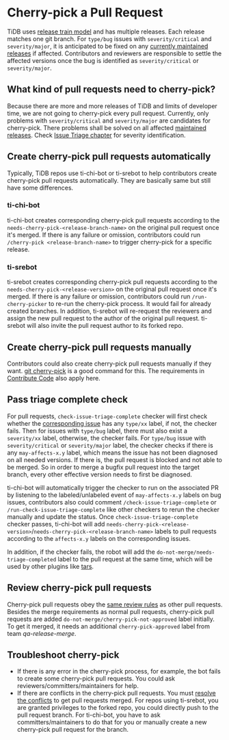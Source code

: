 # Cherry-pick a Pull Request

TiDB uses [release train model](../project-management/release-train-model.md) and has multiple releases. Each release matches one git branch. For `type/bug` issues with `severity/critical` and `severity/major`, it is anticipated to be fixed on any [currently maintained releases](https://pingcap.github.io/tidb-dev-guide/project-management/release-train-model.html#what-is-tidb-version-mechanism-under-release-train-model) if affected. Contributors and reviewers are responsible to settle the affected versions once the bug is identified as `severity/critical` or `severity/major`.

## What kind of pull requests need to cherry-pick?

Because there are more and more releases of TiDB and limits of developer time, we are not going to cherry-pick every pull request. Currently, only problems with `severity/critical` and `severity/major` are candidates for cherry-pick. There problems shall be solved on all affected [maintained releases](https://pingcap.github.io/tidb-dev-guide/project-management/release-train-model.html#what-is-tidb-version-mechanism-under-release-train-model). Check [Issue Triage chapter](issue-triage.md) for severity identification.

## Create cherry-pick pull requests automatically

Typically, TiDB repos use ti-chi-bot or ti-srebot to help contributors create cherry-pick pull requests automatically. They are basically same but still have some differences.

### ti-chi-bot

ti-chi-bot creates corresponding cherry-pick pull requests according to the `needs-cherry-pick-<release-branch-name>` on the original pull request once it's merged. If there is any failure or omission, contributors could run `/cherry-pick <release-branch-name>` to trigger cherry-pick for a specific release.

### ti-srebot

ti-srebot creates corresponding cherry-pick pull requests according to the `needs-cherry-pick-<release-version>` on the original pull request once it's merged. If there is any failure or omission, contributors could run `/run-cherry-picker` to re-run the cherry-pick process. It would fail for already created branches. In addition, ti-srebot will re-request the reviewers and assign the new pull request to the author of the original pull request. ti-srebot will also invite the pull request author to its forked repo.

## Create cherry-pick pull requests manually

Contributors could also create cherry-pick pull requests manually if they want. [git cherry-pick](https://git-scm.com/docs/git-cherry-pick) is a good command for this. The requirements in [Contribute Code](contribute-code.md) also apply here.

## Pass triage complete check

For pull requests, `check-issue-triage-complete` checker will first check whether the [corresponding issue](https://pingcap.github.io/tidb-dev-guide/contribute-to-tidb/contribute-code.html#referring-to-an-issue) has any `type/xx` label, if not, the checker fails. Then for issues with `type/bug` label, there must also exist a `severity/xx` label, otherwise, the checker fails. For `type/bug` issue with `severity/critical` or `severity/major` label, the checker checks if there is any `may-affects-x.y` label, which means the issue has not been diagnosed on all needed versions. If there is, the pull request is blocked and not able to be merged. So in order to merge a bugfix pull request into the target branch, every other effective version needs to first be diagnosed.

ti-chi-bot will automatically trigger the checker to run on the associated PR by listening to the labeled/unlabeled event of `may-affects-x.y` labels on bug issues, contributors also could comment `/check-issue-triage-complete` or `/run-check-issue-triage-complete` like other checkers to rerun the checker manually and update the status. Once `check-issue-triage-complete` checker passes, ti-chi-bot will add `needs-cherry-pick-<release-version>`/`needs-cherry-pick-<release-branch-name>`  labels to pull requests according to the `affects-x.y` labels on the corresponding issues.

In addition, if the checker fails, the robot will add the `do-not-merge/needs-triage-completed` label to the pull request at the same time, which will be used by other plugins like [tars](https://book.prow.tidb.io/#/en/plugins/tars).


## Review cherry-pick pull requests

Cherry-pick pull requests obey the [same review rules](review-a-pr.md) as other pull requests. Besides the merge requirements as normal pull requests, cherry-pick pull requests are added `do-not-merge/cherry-pick-not-approved` label initially. To get it merged, it needs an additional `cherry-pick-approved` label from team *qa-release-merge*.

## Troubleshoot cherry-pick

* If there is any error in the cherry-pick process, for example, the bot fails to create some cherry-pick pull requests. You could ask reviewers/committers/maintainers for help.
* If there are conflicts in the cherry-pick pull requests. You must [resolve the conflicts](https://docs.github.com/en/pull-requests/collaborating-with-pull-requests/addressing-merge-conflicts/about-merge-conflicts) to get pull requests merged. For repos using ti-srebot, you are granted privileges to the forked repo, you could directly push to the pull request branch. For ti-chi-bot, you have to ask committers/maintainers to do that for you or manually create a new cherry-pick pull request for the branch.
